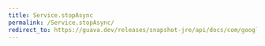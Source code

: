 ```yaml
---
title: Service.stopAsync
permalink: /Service.stopAsync/
redirect_to: https://guava.dev/releases/snapshot-jre/api/docs/com/google/common/util/concurrent/Service.html#stopAsync--
---
```

